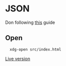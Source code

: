 # JSON

Don following [this](https://developer.mozilla.org/en-US/docs/Learn/JavaScript/Objects/JSON) guide

## Open

      xdg-open src/index.html 

[Live version](https://raw.githack.com/IvanDerlich/Practice/json-heroes/src/index.html)
